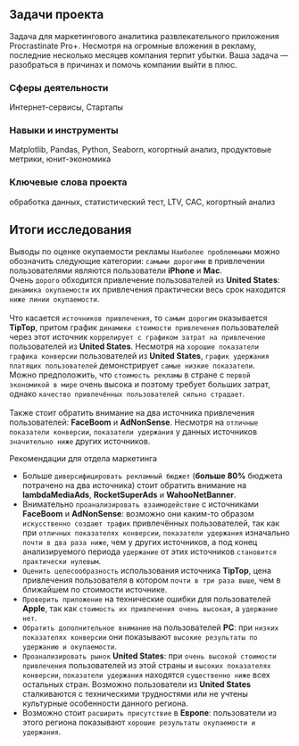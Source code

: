 ## Задачи проекта
Задача для маркетингового аналитика развлекательного приложения Procrastinate Pro+. Несмотря на огромные вложения в рекламу, последние несколько месяцев компания терпит убытки. Ваша задача — разобраться в причинах и помочь компании выйти в плюс.

### Сферы деятельности
Интернет-сервисы, Стартапы

### Навыки и инструменты
Matplotlib, Pandas, Python, Seaborn, когортный анализ, продуктовые метрики, юнит-экономика

### Ключевые слова проекта
обработка данных, статистический тест, LTV, CAC, когортный анализ

## Итоги исследования
Выводы по оценке окупаемости рекламы
`Наиболее проблемными` можно обозначить следующие категории: `самыми дорогими` в привлечении пользователями являются пользователи **iPhone** и **Mac**.\
Очень `дорого` обходится привлечение пользователей из **United States**: `динамика окупаемости` их привлечения практически весь срок находится `ниже линии окупаемости`.\
\
Что касается `источников привлечения`, то `самым дорогим` оказывается **TipTop**, притом график `динамики стоимости привлечения` пользователей через этот источник `коррелирует с графиком затрат на привлечение` пользователей из **United States**. 
Несмотря на `хорошие показатели графика конверсии` пользователей из **United States**, `график удержания платящих пользователей` демонстрирует `самые низкие показатели`.\
Можно предположить, что `стоимость рекламы` в стране с `первой экономикой в мире` очень высока и поэтому требует больших затрат, однако `качество привлечённых пользователей сильно страдает`.\
\
Также стоит обратить внимание на два источника привлечения пользователей: **FaceBoom** и **AdNonSense**. Несмотря на `отличные показатели конверсии`, `показатели удержания` у данных источников `значительно ниже` других источников.

Рекомендации для отдела маркетинга
- Больше `диверсифицировать рекламный бюджет` (**больше 80%** бюджета потрачено на два источника) стоит обратить внимание на **lambdaMediaAds**, **RocketSuperAds** и **WahooNetBanner**.  
 - Внимательно `проанализировать взаимодействие` с источниками  **FaceBoom** и **AdNonSense**: возможно они каким-то образом `искусственно создают трафик` привлечённых пользователей, так как при `отличных показателях конверсии`, `показатели удержания` изначально `почти в два раза ниже`, чем у других источников, а под конец анализируемого периода `удержание` от этих источников `становится практически нулевым`. 
 - `Оценить целесообразность` использования источника **TipTop**, цена привлечения пользователя в котором `почти в три раза выше`, чем в ближайшем по стоимости источнике.
 - `Проверить приложение` на технические ошибки для пользователей **Apple**, так как `стоимость их привлечения очень высокая`, а `удержание нет`.
 - `Обратить дополнительное внимание` на пользователей **PC**: при `низких показателях конверсии` они показывают `высокие результаты по удержанию и окупаемости`.
 - `Проанализировать рынок`  **United States**: при `очень высокой стоимости привлечения` пользователей из этой страны и `высоких показателях конверсии`, `показатели удержания` находятся `существенно ниже` всех остальных стран. Возможно пользователи из **United States** сталкиваются с техническими трудностями или не учтены культурные особенности данного региона.
 - Возможно стоит `расширить присутствие` в **Европе**: пользователи из этого региона показывают `хорошие результаты окупаемости и удержания`.
